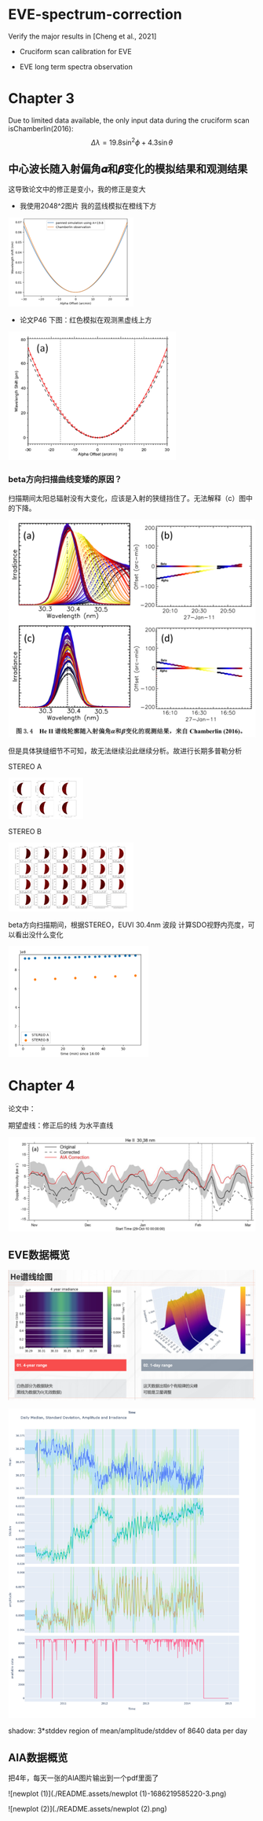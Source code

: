 # EVE-spectrum-correction  
Verify the major results in [Cheng et al., 2021]

- Cruciform scan calibration for EVE

- EVE long term spectra observation



# Chapter 3

Due to limited data available, the only input data during the cruciform scan isChamberlin(2016):
$$
\Delta \lambda=19.8\sin^2 \phi+4.3\sin\theta
$$



## 中心波长随入射偏角𝜶和𝜷变化的模拟结果和观测结果

这导致论文中的修正是变小，我的修正是变大

- 我使用2048^2图片
  我的蓝线模拟在橙线下方



<img src="./README.assets/image-20230311161350913.png" alt="image-20230311161350913" style="zoom: 25%;" />

- 论文P46
  下图：红色模拟在观测黑虚线上方



<img src="./README.assets/image-20230311161545859.png" alt="image-20230311161545859" style="zoom: 67%;" />

### beta方向扫描曲线变矮的原因？

扫描期间太阳总辐射没有大变化，应该是入射的狭缝挡住了。无法解释（c）图中的下降。

<img src="./README.assets/image-20230602120901238.png" alt="image-20230602120901238" style="zoom:50%;" />

但是具体狭缝细节不可知，故无法继续沿此继续分析。故进行长期多普勒分析

STEREO A

<img src="./README.assets/image-20230416143802583-1681642430415-4.png" alt="image-20230416143802583" style="zoom: 15%;" />



STEREO B

<img src="./README.assets/image-20230416143755917.png" alt="image-20230416143755917" style="zoom: 25%;" />

beta方向扫描期间，根据STEREO，EUVI 30.4nm 波段 计算SDO视野内亮度，可以看出没什么变化

<img src="./README.assets/image-20230416145804719.png" alt="image-20230416145804719" style="zoom: 50%;" />



# Chapter 4

论文中：

期望虚线：修正后的线 为水平直线

<img src="./README.assets/image-20230416183316726.png" alt="image-20230416183316726" style="zoom: 150%;" />





## EVE数据概览

<img src="./README.assets/image-20230602120427014.png" alt="image-20230602120427014" style="zoom:50%;" />



![newplot](./README.assets/newplot-1686219087659-1.png)

shadow: 3*stddev region of mean/amplitude/stddev  of 8640 data per day

## AIA数据概览

把4年，每天一张的AIA图片输出到一个pdf里面了



![newplot (1)](./README.assets/newplot (1)-1686219585220-3.png)



![newplot (2)](./README.assets/newplot (2).png)
